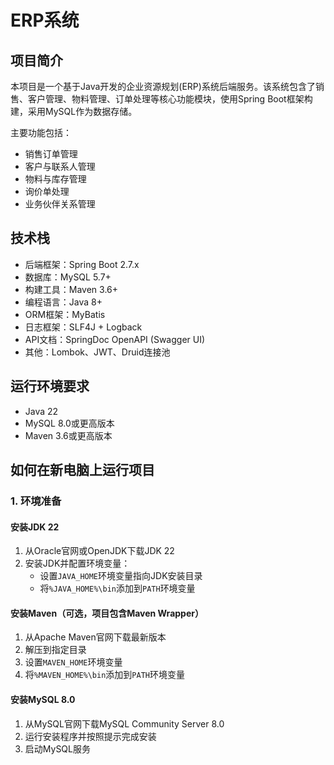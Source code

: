 # ERP系统

## 项目简介

本项目是一个基于Java开发的企业资源规划(ERP)系统后端服务。该系统包含了销售、客户管理、物料管理、订单处理等核心功能模块，使用Spring Boot框架构建，采用MySQL作为数据存储。

主要功能包括：
- 销售订单管理
- 客户与联系人管理
- 物料与库存管理
- 询价单处理
- 业务伙伴关系管理

## 技术栈

- 后端框架：Spring Boot 2.7.x
- 数据库：MySQL 5.7+
- 构建工具：Maven 3.6+
- 编程语言：Java 8+
- ORM框架：MyBatis
- 日志框架：SLF4J + Logback
- API文档：SpringDoc OpenAPI (Swagger UI)
- 其他：Lombok、JWT、Druid连接池

## 运行环境要求

- Java 22
- MySQL 8.0或更高版本
- Maven 3.6或更高版本

## 如何在新电脑上运行项目

### 1. 环境准备

#### 安装JDK 22
1. 从Oracle官网或OpenJDK下载JDK 22
2. 安装JDK并配置环境变量：
    - 设置`JAVA_HOME`环境变量指向JDK安装目录
    - 将`%JAVA_HOME%\bin`添加到`PATH`环境变量

#### 安装Maven（可选，项目包含Maven Wrapper）
1. 从Apache Maven官网下载最新版本
2. 解压到指定目录
3. 设置`MAVEN_HOME`环境变量
4. 将`%MAVEN_HOME%\bin`添加到`PATH`环境变量

#### 安装MySQL 8.0
1. 从MySQL官网下载MySQL Community Server 8.0
2. 运行安装程序并按照提示完成安装
3. 启动MySQL服务


